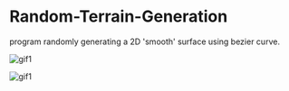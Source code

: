 # Random-Terrain-Generation

program randomly generating a 2D 'smooth' surface using bezier curve.

![gif1](https://user-images.githubusercontent.com/81096844/221434446-4942ad45-6742-4391-8d9e-6f16b38e9d7b.gif)


![gif1](https://user-images.githubusercontent.com/81096844/221549286-cf6e4078-2942-4c78-9fd6-3682a922f6ec.gif)
